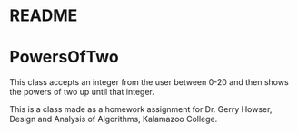 # README
# PowersOfTwo 
This class accepts an integer from the user between 0-20 and then shows the powers of two up until that integer. 

This is a class made as a homework assignment for Dr. Gerry Howser, Design and Analysis of Algorithms, Kalamazoo College.
